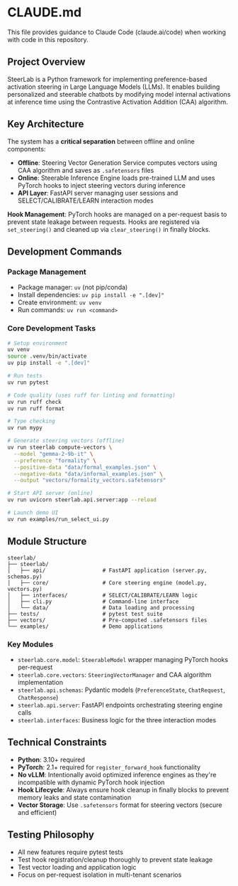 # CLAUDE.md

This file provides guidance to Claude Code (claude.ai/code) when working with code in this repository.

## Project Overview

SteerLab is a Python framework for implementing preference-based activation steering in Large Language Models (LLMs). It enables building personalized and steerable chatbots by modifying model internal activations at inference time using the Contrastive Activation Addition (CAA) algorithm.

## Key Architecture

The system has a **critical separation** between offline and online components:

- **Offline**: Steering Vector Generation Service computes vectors using CAA algorithm and saves as `.safetensors` files
- **Online**: Steerable Inference Engine loads pre-trained LLM and uses PyTorch hooks to inject steering vectors during inference
- **API Layer**: FastAPI server managing user sessions and SELECT/CALIBRATE/LEARN interaction modes

**Hook Management**: PyTorch hooks are managed on a per-request basis to prevent state leakage between requests. Hooks are registered via `set_steering()` and cleaned up via `clear_steering()` in finally blocks.

## Development Commands

### Package Management

- Package manager: `uv` (not pip/conda)
- Install dependencies: `uv pip install -e ".[dev]"`
- Create environment: `uv venv`
- Run commands: `uv run <command>`

### Core Development Tasks

```bash
# Setup environment
uv venv
source .venv/bin/activate
uv pip install -e ".[dev]"

# Run tests
uv run pytest

# Code quality (uses ruff for linting and formatting)
uv run ruff check
uv run ruff format

# Type checking
uv run mypy

# Generate steering vectors (offline)
uv run steerlab compute-vectors \
  --model "gemma-2-9b-it" \
  --preference "formality" \
  --positive-data "data/formal_examples.json" \
  --negative-data "data/informal_examples.json" \
  --output "vectors/formality_vectors.safetensors"

# Start API server (online)
uv run uvicorn steerlab.api.server:app --reload

# Launch demo UI
uv run examples/run_select_ui.py
```

## Module Structure

```
steerlab/
├── steerlab/
│   ├── api/                  # FastAPI application (server.py, schemas.py)
│   ├── core/                 # Core steering engine (model.py, vectors.py)
│   ├── interfaces/           # SELECT/CALIBRATE/LEARN logic
│   ├── cli.py                # Command-line interface
│   └── data/                 # Data loading and processing
├── tests/                    # pytest test suite
├── vectors/                  # Pre-computed .safetensors files
└── examples/                 # Demo applications
```

### Key Modules

- `steerlab.core.model`: `SteerableModel` wrapper managing PyTorch hooks per-request
- `steerlab.core.vectors`: `SteeringVectorManager` and CAA algorithm implementation
- `steerlab.api.schemas`: Pydantic models (`PreferenceState`, `ChatRequest`, `ChatResponse`)
- `steerlab.api.server`: FastAPI endpoints orchestrating steering engine calls
- `steerlab.interfaces`: Business logic for the three interaction modes

## Technical Constraints

- **Python**: 3.10+ required
- **PyTorch**: 2.1+ required for `register_forward_hook` functionality
- **No vLLM**: Intentionally avoid optimized inference engines as they're incompatible with dynamic PyTorch hook injection
- **Hook Lifecycle**: Always ensure hook cleanup in finally blocks to prevent memory leaks and state contamination
- **Vector Storage**: Use `.safetensors` format for steering vectors (secure and efficient)

## Testing Philosophy

- All new features require pytest tests
- Test hook registration/cleanup thoroughly to prevent state leakage
- Test vector loading and application logic
- Focus on per-request isolation in multi-tenant scenarios
